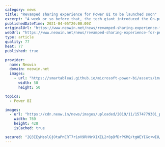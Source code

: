 ```yaml
---
category: news
title: "Revamped sharing experience for Power BI to be launched soon"
excerpt: "A week or so before that, the tech giant introduced the On-premise data gateway update for Power BI, which as usual arrived a little while after the release of the Power BI Desktop update for that month. Today, Power BI Program Manager Sujata Narayana has ..."
publishedDateTime: 2021-04-05T20:00:00Z
originalUrl: "https://www.neowin.net/news/revamped-sharing-experience-for-power-bi-to-be-launched-soon/"
webUrl: "https://www.neowin.net/news/revamped-sharing-experience-for-power-bi-to-be-launched-soon/"
type: article
quality: 77
heat: 77
published: true

provider:
  name: Neowin
  domain: neowin.net
  images:
    - url: "https://smartableai.github.io/microsoft-power-bi/assets/images/organizations/neowin.net-50x50.jpg"
      width: 50
      height: 50

topics:
  - Power BI

images:
  - url: "https://cdn.neow.in/news/images/uploaded/2019/11/1574779301_powerbi1_story.jpg"
    width: 760
    height: 428
    isCached: true

secured: "2Q3EEyMsslGjOtaPnERT7r1oV9RHNrXIXEL2r8pBfDrPKMQ/tgWEYIGc+wIU/3pSEWDS82q8A4BlWNcp69t6O0iLvCoGpQvz6n1iM8noO+XSWW533828lHgHIVXPElH7tCmxOoQRzQ0vh9bTR1MzvnfMp/2QHH5UhejkgSnq6wbhzdBzmskXRrz0ygBBdixBthMPqLlBZtYaUsNAtxIoe1owTdox02gNaR5iFT3bbzitumwgoqnwVEFF+zte1UMqiLaVgOVd9D/evaX3+FFlWntzOVrP5JIoEYF6yw+mpuUXAMZgdzgdw2AJTYObjpPbhRT5EPioZtobc7+bo7646JhSjlEmjz91kg2lurReR8M=;hz056qs6z1GW5lQ4wJQ3Jw=="
---
```


